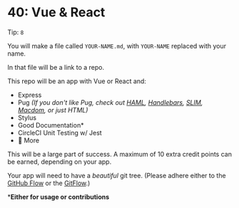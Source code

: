 # 40: Vue & React

Tip: `8`

You will make a file called `YOUR-NAME.md`, with `YOUR-NAME` replaced with your name.

In that file will be a link to a repo.

This repo will be an app with Vue or React and:

- Express
- Pug *(If you don't like Pug, check out [HAML](http://haml.info/), [Handlebars](https://handlebarsjs.com/), [SLIM](http://slim-lang.com/), [Macdom](https://www.npmjs.com/package/macdom), or just HTML)*
- Stylus
- Good Documentation*
- CircleCI Unit Testing w/ Jest
- 🎉 More

This will be a large part of success. A maximum of 10 extra credit points can be earned, depending on your app.

Your app will need to have a *beautiful* git tree. (Please adhere either to the [GitHub Flow](https://guides.github.com/introduction/flow/) or the [GitFlow](https://www.atlassian.com/git/tutorials/comparing-workflows/gitflow-workflow).)

***Either for usage or contributions**

